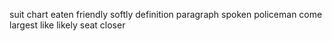 suit chart eaten friendly softly definition paragraph spoken policeman come largest like likely seat closer